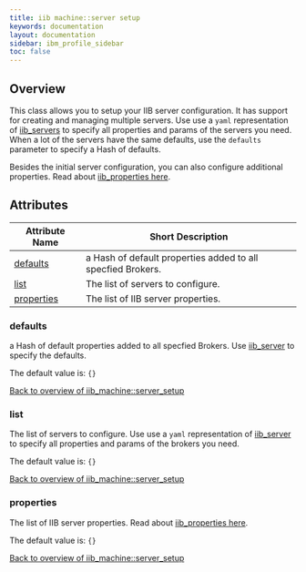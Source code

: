 ```yaml
---
title: iib machine::server setup
keywords: documentation
layout: documentation
sidebar: ibm_profile_sidebar
toc: false
---
```

## Overview

This class allows you to setup your IIB server configuration. It has support for creating and managing multiple servers. Use use a `yaml` representation of [iib_servers](/docs/iib_config/iib_server.html) to specify all properties and params of the servers you need. When a lot of the servers have the same defaults, use the `defaults` parameter to specify a Hash of defaults.

Besides the initial server configuration, you can also configure additional properties. Read about [iib_properties here](/docs/iib_config/iib_property.html).





## Attributes



Attribute Name                                      | Short Description                                           |
--------------------------------------------------- | ----------------------------------------------------------- |
[defaults](#iib_machine::server_setup_defaults)     | a Hash of default properties added to all specfied Brokers. |
[list](#iib_machine::server_setup_list)             | The list of servers to configure.                           |
[properties](#iib_machine::server_setup_properties) | The list of IIB server properties.                          |




### defaults<a name='iib_machine::server_setup_defaults'>

a Hash of default properties added to all specfied Brokers. Use [iib_server](/docs/iib_config/iib_server.html) to specify the defaults.

The default value is: `{}`


[Back to overview of iib_machine::server_setup](#attributes)

### list<a name='iib_machine::server_setup_list'>

The list of servers to configure. Use use a `yaml` representation of [iib_server](/docs/iib_config/iib_server.html) to specify all properties and params of the brokers you need. 

The default value is: `{}`


[Back to overview of iib_machine::server_setup](#attributes)

### properties<a name='iib_machine::server_setup_properties'>

The list of IIB server properties. Read about [iib_properties here](/docs/iib_config/iib_property.html). 

The default value is: `{}`


[Back to overview of iib_machine::server_setup](#attributes)
